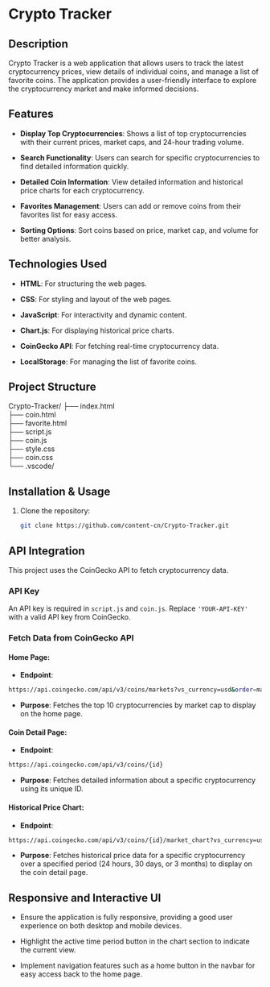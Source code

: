 # Crypto Tracker

## Description

Crypto Tracker is a web application that allows users to track the latest cryptocurrency prices, view details of individual coins, and manage a list of favorite coins. The application provides a user-friendly interface to explore the cryptocurrency market and make informed decisions.

## Features

- **Display Top Cryptocurrencies**: Shows a list of top cryptocurrencies with their current prices, market caps, and 24-hour trading volume.
  
- **Search Functionality**: Users can search for specific cryptocurrencies to find detailed information quickly.
  
- **Detailed Coin Information**: View detailed information and historical price charts for each cryptocurrency.
  
- **Favorites Management**: Users can add or remove coins from their favorites list for easy access.
  
- **Sorting Options**: Sort coins based on price, market cap, and volume for better analysis.

## Technologies Used

- **HTML**: For structuring the web pages.
  
- **CSS**: For styling and layout of the web pages.
  
- **JavaScript**: For interactivity and dynamic content.
  
- **Chart.js**: For displaying historical price charts.
  
- **CoinGecko API**: For fetching real-time cryptocurrency data.
  
- **LocalStorage**: For managing the list of favorite coins.

## Project Structure
Crypto-Tracker/
├── index.html          
├── coin.html           
├── favorite.html       
├── script.js           
├── coin.js             
├── style.css          
├── coin.css           
└── .vscode/            
## Installation & Usage

1. Clone the repository:
   ```bash
   git clone https://github.com/content-cn/Crypto-Tracker.git
   ```
## API Integration

This project uses the CoinGecko API to fetch cryptocurrency data.

### API Key

An API key is required in `script.js` and `coin.js`. Replace `'YOUR-API-KEY'` with a valid API key from CoinGecko.

### Fetch Data from CoinGecko API

#### Home Page:

- **Endpoint**:
```bash
https://api.coingecko.com/api/v3/coins/markets?vs_currency=usd&order=market_cap_desc&per_page=10&page=1&sparkline=false
```
- **Purpose**: Fetches the top 10 cryptocurrencies by market cap to display on the home page.

#### Coin Detail Page:

- **Endpoint**:
```bash
https://api.coingecko.com/api/v3/coins/{id}
```
- **Purpose**: Fetches detailed information about a specific cryptocurrency using its unique ID.

#### Historical Price Chart:

- **Endpoint**:
```bash
https://api.coingecko.com/api/v3/coins/{id}/market_chart?vs_currency=usd&days={days}
```
- **Purpose**: Fetches historical price data for a specific cryptocurrency over a specified period (24 hours, 30 days, or 3 months) to display on the coin detail page.

## Responsive and Interactive UI

- Ensure the application is fully responsive, providing a good user experience on both desktop and mobile devices.

- Highlight the active time period button in the chart section to indicate the current view.

- Implement navigation features such as a home button in the navbar for easy access back to the home page.
